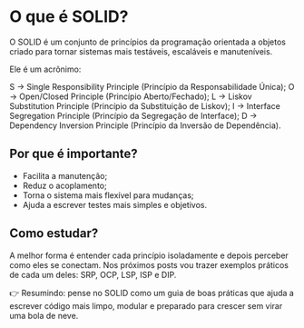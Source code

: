 # O que é SOLID?

O SOLID é um conjunto de princípios da programação orientada a objetos criado para tornar sistemas mais testáveis, escaláveis e manuteníveis.

Ele é um acrônimo:

S → Single Responsibility Principle (Princípio da Responsabilidade Única);
O → Open/Closed Principle (Princípio Aberto/Fechado);
L → Liskov Substitution Principle (Princípio da Substituição de Liskov);
I → Interface Segregation Principle (Princípio da Segregação de Interface);
D → Dependency Inversion Principle (Princípio da Inversão de Dependência).

## Por que é importante?

- Facilita a manutenção;
- Reduz o acoplamento;
- Torna o sistema mais flexível para mudanças;
- Ajuda a escrever testes mais simples e objetivos.

## Como estudar?

A melhor forma é entender cada princípio isoladamente e depois perceber como eles se conectam.
Nos próximos posts vou trazer exemplos práticos de cada um deles: SRP, OCP, LSP, ISP e DIP.

👉 Resumindo: pense no SOLID como um guia de boas práticas que ajuda a escrever código mais limpo, modular e preparado para crescer sem virar uma bola de neve.